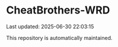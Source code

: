 # CheatBrothers-WRD

Last updated: 2025-06-30 22:03:15

This repository is automatically maintained.
